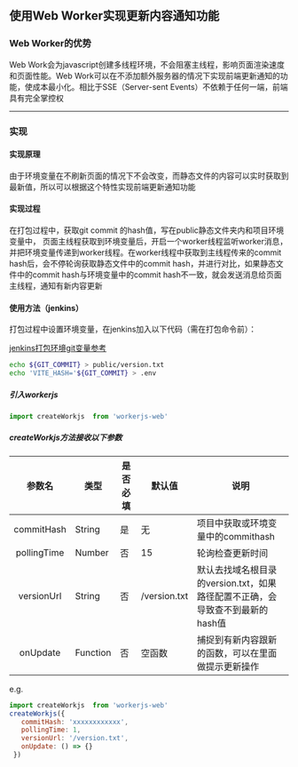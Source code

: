 ## 使用Web Worker实现更新内容通知功能


### Web Worker的优势

Web Work会为javascript创建多线程环境，不会阻塞主线程，影响页面渲染速度和页面性能。Web Work可以在不添加额外服务器的情况下实现前端更新通知的功能，使成本最小化。相比于SSE（Server-sent Events）不依赖于任何一端，前端具有完全掌控权

------

### 实现

#### 实现原理

由于环境变量在不刷新页面的情况下不会改变，而静态文件的内容可以实时获取到最新值，所以可以根据这个特性实现前端更新通知功能
#### 实现过程
在打包过程中，获取git commit 的hash值，写在public静态文件夹内和项目环境变量中， 页面主线程获取到环境变量后，开启一个worker线程监听worker消息，并把环境变量传递到worker线程。在worker线程中获取到主线程传来的commit hash后，会不停轮询获取静态文件中的commit hash，并进行对比，如果静态文件中的commit hash与环境变量中的commit hash不一致，就会发送消息给页面主线程，通知有新内容更新

#### 使用方法（jenkins）

打包过程中设置环境变量，在jenkins加入以下代码（需在打包命令前）：

[jenkins打包环境git变量参考](https://www.theserverside.com/blog/Coffee-Talk-Java-News-Stories-and-Opinions/Complete-Jenkins-Git-environment-variables-list-for-batch-jobs-and-shell-script-builds)

```bash
echo ${GIT_COMMIT} > public/version.txt
echo 'VITE_HASH='${GIT_COMMIT} > .env
```
##### 引入workerjs

```javascript
import createWorkjs  from 'workerjs-web'
```

##### createWorkjs方法接收以下参数

| 参数名      |类型| 是否必填 |默认值 | 说明  |
| :---------:  | --- | -------- | ---- | ----------------------------- |
| commitHash  |String| 是       | 无 | 项目中获取或环境变量中的commithash |
| pollingTime |Number| 否       | 15 | 轮询检查更新时间 |
| versionUrl |String| 否 | /version.txt | 默认去找域名根目录的version.txt，如果路径配置不正确，会导致查不到最新的hash值 |
|onUpdate |Function|否|空函数|捕捉到有新内容跟新的函数，可以在里面做提示更新操作|

e.g.

```javascript
import createWorkjs  from 'workerjs-web' 
createWorkjs({
   commitHash: 'xxxxxxxxxxxx', 
   pollingTime: 1, 
   versionUrl: '/version.txt',
   onUpdate: () => {}
 })
```
